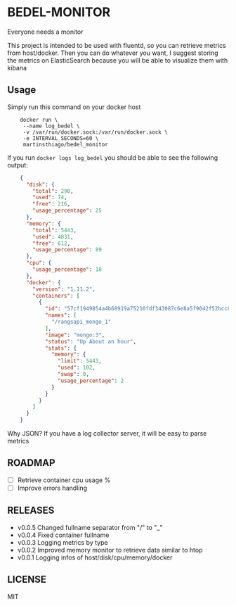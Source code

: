 # BEDEL-MONITOR

Everyone needs a monitor
 

This project is intended to be used with fluentd, so you can retrieve
metrics from host/docker. Then you can do whatever you want, I suggest 
storing the metrics on ElasticSearch because you will be able to visualize
them with kibana

## Usage

Simply run this command on your docker host

```
    docker run \
     --name log_bedel \
     -v /var/run/docker.sock:/var/run/docker.sock \
     -e INTERVAL_SECONDS=60 \
     martinsthiago/bedel_monitor
```

If you run `docker logs log_bedel` you should be able to see the following output:

```json
    {
      "disk": {
        "total": 290,
        "used": 74,
        "free": 216,
        "usage_percentage": 25
      },
      "memory": {
        "total": 5443,
        "used": 4831,
        "free": 612,
        "usage_percentage": 89
      },
      "cpu": {
        "usage_percentage": 18
      },
      "docker": {
        "version": "1.11.2",
        "containers": [
          {
            "id": "57cf1949854a4b68919a75210fdf343087c6e8a5f9042f52bcc83be9e69d5d73",
            "names": [
              "/rangsapi_mongo_1"
            ],
            "image": "mongo:3",
            "status": "Up About an hour",
            "stats": {
              "memory": {
                "limit": 5443,
                "used": 102,
                "swap": 0,
                "usage_percentage": 2
              }
            }
          }
        ]
      }
    }
```

Why JSON? If you have a log collector server, it will be easy to parse metrics

## ROADMAP

- [ ] Retrieve container cpu usage %
- [ ] Improve errors handling

## RELEASES

- v0.0.5 Changed fullname separator from "/" to "_"
- v0.0.4 Fixed container fullname
- v0.0.3 Logging metrics by type
- v0.0.2 Improved memory monitor to retrieve data similar to htop
- v0.0.1 Logging infos of host/disk/cpu/memory/docker 

## LICENSE

MIT 